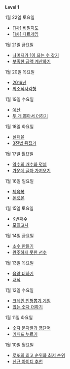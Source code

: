 **Level 1**

1월 22일 토요일
- [[1차] 비밀지도](https://github.com/subinan/study/tree/main/%5B1%EC%B0%A8%5D%20%EB%B9%84%EB%B0%80%EC%A7%80%EB%8F%84)
- [[1차] 다트게임](https://github.com/subinan/study/tree/main/%5B1%EC%B0%A8%5D%20%EB%8B%A4%ED%8A%B8%20%EA%B2%8C%EC%9E%84)

1월 21일 금요일
- [나머지가 1이 되는 수 찾기](https://github.com/subinan/study/tree/main/%EB%82%98%EB%A8%B8%EC%A7%80%EA%B0%80%201%EC%9D%B4%20%EB%90%98%EB%8A%94%20%EC%88%98%20%EC%B0%BE%EA%B8%B0)
- [부족한 금액 계산하기](https://github.com/subinan/study/tree/main/%EB%B6%80%EC%A1%B1%ED%95%9C%20%EA%B8%88%EC%95%A1%20%EA%B3%84%EC%82%B0%ED%95%98%EA%B8%B0)

1월 20일 목요일
- [2016년](https://github.com/subinan/study/tree/main/2016%EB%85%84)
- [최소직사각형](https://github.com/subinan/study/tree/main/%EC%B5%9C%EC%86%8C%EC%A7%81%EC%82%AC%EA%B0%81%ED%98%95)

1월 19일 수요일
- [예산](https://github.com/subinan/study/tree/main/%EC%98%88%EC%82%B0)
- [두 개 뽑아서 더하기](https://github.com/subinan/study/tree/main/%EB%91%90%20%EA%B0%9C%20%EB%BD%91%EC%95%84%EC%84%9C%20%EB%8D%94%ED%95%98%EA%B8%B0)

1월 18일 화요일
- [실패율](https://github.com/subinan/study/tree/main/%EC%8B%A4%ED%8C%A8%EC%9C%A8)
- [3진법 뒤집기](https://github.com/subinan/study/tree/main/3%EC%A7%84%EB%B2%95%20%EB%92%A4%EC%A7%91%EA%B8%B0)

1월 17일 월요일
- [약수의 개수와 덧셈](https://github.com/subinan/study/tree/main/%EC%95%BD%EC%88%98%EC%9D%98%20%EA%B0%9C%EC%88%98%EC%99%80%20%EB%8D%A7%EC%85%88)
- [가운데 글자 가져오기](https://github.com/subinan/study/tree/main/%EA%B0%80%EC%9A%B4%EB%8D%B0%20%EA%B8%80%EC%9E%90%20%EA%B0%80%EC%A0%B8%EC%98%A4%EA%B8%B0)

1월 16일 일요일
- [체육복](https://github.com/subinan/study/tree/main/%EC%B2%B4%EC%9C%A1%EB%B3%B5)
- [폰켓몬](https://github.com/subinan/study/tree/main/%ED%8F%B0%EC%BC%93%EB%AA%AC)

1월 15일 토요일
- [K번째수](https://github.com/subinan/study/tree/main/K%EB%B2%88%EC%A7%B8%EC%88%98)
- [모의고사](https://github.com/subinan/study/tree/main/%EB%AA%A8%EC%9D%98%EA%B3%A0%EC%82%AC)

1월 14일 금요일
- [소수 만들기](https://github.com/subinan/study/tree/main/%EC%86%8C%EC%88%98%20%EB%A7%8C%EB%93%A4%EA%B8%B0)
- [완주하지 못한 선수](https://github.com/subinan/study/tree/main/%EC%99%84%EC%A3%BC%ED%95%98%EC%A7%80%20%EB%AA%BB%ED%95%9C%20%EC%84%A0%EC%88%98)

1월 13일 목요일
- [음양 더하기](https://github.com/subinan/study/tree/main/%EC%9D%8C%EC%96%91%20%EB%8D%94%ED%95%98%EA%B8%B0)
- [내적](https://github.com/subinan/study/tree/main/%EB%82%B4%EC%A0%81)

1월 12일 수요일
- [크레인 인형뽑기 게임](https://github.com/subinan/study/tree/main/%ED%81%AC%EB%A0%88%EC%9D%B8%20%EC%9D%B8%ED%98%95%EB%BD%91%EA%B8%B0%20%EA%B2%8C%EC%9E%84)
- [없는 숫자 더하기](https://github.com/subinan/study/tree/main/%EC%97%86%EB%8A%94%20%EC%88%AB%EC%9E%90%20%EB%8D%94%ED%95%98%EA%B8%B0)

1월 11일 화요일
- [숫자 문자열과 영단어](https://github.com/subinan/study/tree/main/%EC%88%AB%EC%9E%90%20%EB%AC%B8%EC%9E%90%EC%97%B4%EA%B3%BC%20%EC%98%81%EB%8B%A8%EC%96%B4)
- [키패드 누르기](https://github.com/subinan/study/tree/main/%ED%82%A4%ED%8C%A8%EB%93%9C%20%EB%88%84%EB%A5%B4%EA%B8%B0)

1월 10일 월요일
- [로또의 최고 순위와 최저 순위](https://github.com/subinan/study/tree/main/%EB%A1%9C%EB%98%90%EC%9D%98%20%EC%B5%9C%EA%B3%A0%20%EC%88%9C%EC%9C%84%EC%99%80%20%EC%B5%9C%EC%A0%80%20%EC%88%9C%EC%9C%84)
- [신규 아이디 추천](https://github.com/subinan/study/tree/main/%EC%8B%A0%EA%B7%9C%20%EC%95%84%EC%9D%B4%EB%94%94%20%EC%B6%94%EC%B2%9C)
